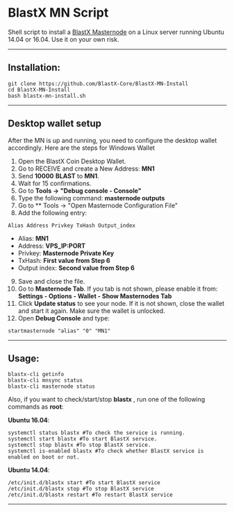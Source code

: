 # BlastX MN Script
Shell script to install a [BlastX Masternode](https://www.blastexchange.com/) on a Linux server running Ubuntu 14.04 or 16.04. Use it on your own risk.

***
## Installation:
```
git clone https://github.com/BlastX-Core/BlastX-MN-Install
cd BlastX-MN-Install
bash blastx-mn-install.sh

```
***
## Desktop wallet setup

After the MN is up and running, you need to configure the desktop wallet accordingly. Here are the steps for Windows Wallet
1. Open the BlastX Coin Desktop Wallet.
2. Go to RECEIVE and create a New Address: **MN1**
3. Send **10000** **BLAST** to **MN1**.
4. Wait for 15 confirmations.
5. Go to **Tools -> "Debug console - Console"**
6. Type the following command: **masternode outputs**
7. Go to  ** Tools -> "Open Masternode Configuration File"
8. Add the following entry:
```
Alias Address Privkey TxHash Output_index
```
* Alias: **MN1**
* Address: **VPS_IP:PORT**
* Privkey: **Masternode Private Key**
* TxHash: **First value from Step 6**
* Output index:  **Second value from Step 6**
9. Save and close the file.
10. Go to **Masternode Tab**. If you tab is not shown, please enable it from: **Settings - Options - Wallet - Show Masternodes Tab**
11. Click **Update status** to see your node. If it is not shown, close the wallet and start it again. Make sure the wallet is unlocked.
12. Open **Debug Console** and type:
```
startmasternode "alias" "0" "MN1"
```
***

## Usage:
```
blastx-cli getinfo
blastx-cli mnsync status
blastx-cli masternode status
```
Also, if you want to check/start/stop **blastx** , run one of the following commands as **root**:

**Ubuntu 16.04**:
```
systemctl status blastx #To check the service is running.
systemctl start blastx #To start BlastX service.
systemctl stop blastx #To stop BlastX service.
systemctl is-enabled blastx #To check whether BlastX service is enabled on boot or not.
```
**Ubuntu 14.04**:  
```
/etc/init.d/blastx start #To start BlastX service
/etc/init.d/blastx stop #To stop BlastX service
/etc/init.d/blastx restart #To restart BlastX service
```
***
